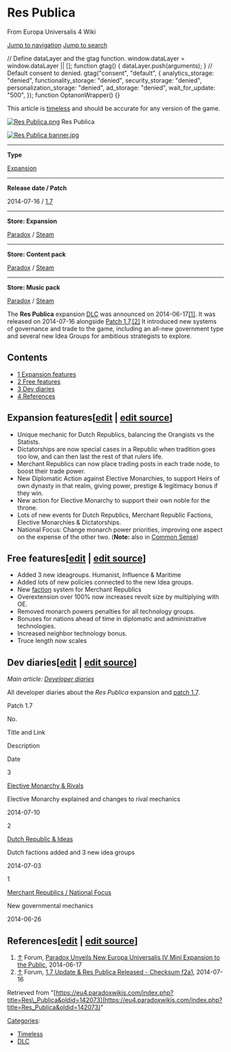 Res Publica
===========

From Europa Universalis 4 Wiki

[Jump to navigation](#mw-sidebar-button) [Jump to search](#searchInput)

// Define dataLayer and the gtag function. window.dataLayer = window.dataLayer || \[\]; function gtag() { dataLayer.push(arguments); } // Default consent to denied. gtag("consent", "default", { analytics\_storage: "denied", functionality\_storage: "denied", security\_storage: "denied", personalization\_storage: "denied", ad\_storage: "denied", wait\_for\_update: "500", }); function OptanonWrapper() {}

This article is [timeless](/Category:Timeless "Category:Timeless") and should be accurate for any version of the game.

[![Res Publica.png](/images/thumb/b/b5/Res_Publica.png/28px-Res_Publica.png)](/Res_Publica "Res Publica") Res Publica

[![Res Publica banner.jpg](/images/thumb/b/bf/Res_Publica_banner.jpg/330px-Res_Publica_banner.jpg)](/File:Res_Publica_banner.jpg)

* * *

**Type**

[Expansion](/Downloadable_content#Res_Publica "Downloadable content")

* * *

**Release date / Patch**

2014-07-16 / [1.7](/Patch_1.7 "Patch 1.7")

* * *

**Store: Expansion**

[Paradox](https://www.paradoxplaza.com/europa-universalis-iv-res-publica/EUEU04ESKeu4rp01.html?utm_source=pdxwiki-owned&utm_medium=social-owned&utm_content=link&utm_campaign=eu_20201020_past) / [Steam](https://store.steampowered.com/app/279623/?utm_source=pdxwiki-owned&utm_medium=social-owned&utm_content=link&utm_campaign=eu_20201020_ste)

* * *

**Store: Content pack**

[Paradox](https://www.paradoxplaza.com/europa-universalis-iv-res-publica-content-pack/EUEU04CSK0000021.html?utm_source=pdxwiki-owned&utm_medium=social-owned&utm_content=link&utm_campaign=eu_20201020_past) / [Steam](https://store.steampowered.com/bundle/2257/?utm_source=pdxwiki-owned&utm_medium=social-owned&utm_content=link&utm_campaign=eu_20201020_ste)

* * *

**Store: Music pack**

[Paradox](https://www.paradoxplaza.com/europa-universalis-iv-republican-music-pack-skopje-sessions/EUEU04SSK0000003.html?utm_source=pdxwiki-owned&utm_medium=social-owned&utm_content=link&utm_campaign=eu_20201020_past) / [Steam](https://store.steampowered.com/app/310030/?utm_source=pdxwiki-owned&utm_medium=social-owned&utm_content=link&utm_campaign=eu_20201020_ste)

The **Res Publica** expansion [DLC](/DLC "DLC") was announced on 2014-06-17[\[1\]](#cite_note-1). It was released on 2014-07-16 alongside [Patch 1.7](/Patch_1.7 "Patch 1.7").[\[2\]](#cite_note-2) It introduced new systems of governance and trade to the game, including an all-new government type and several new Idea Groups for ambitious strategists to explore.

Contents
--------

*   [1 Expansion features](#Expansion_features)
*   [2 Free features](#Free_features)
*   [3 Dev diaries](#Dev_diaries)
*   [4 References](#References)

Expansion features\[[edit](/index.php?title=Res_Publica&veaction=edit&section=1 "Edit section: Expansion features") | [edit source](/index.php?title=Res_Publica&action=edit&section=1 "Edit section: Expansion features")\]
----------------------------------------------------------------------------------------------------------------------------------------------------------------------------------------------------------------------------

*   Unique mechanic for Dutch Republics, balancing the Orangists vs the Statists.
*   Dictatorships are now special cases in a Republic when tradition goes too low, and can then last the rest of that rulers life.
*   Merchant Republics can now place trading posts in each trade node, to boost their trade power.
*   New Diplomatic Action against Elective Monarchies, to support Heirs of own dynasty in that realm, giving power, prestige & legitimacy bonus if they win.
*   New action for Elective Monarchy to support their own noble for the throne.
*   Lots of new events for Dutch Republics, Merchant Republic Factions, Elective Monarchies & Dictatorships.
*   National Focus: Change monarch power priorities, improving one aspect on the expense of the other two. (**Note:** also in [Common Sense](/Common_Sense "Common Sense"))

Free features\[[edit](/index.php?title=Res_Publica&veaction=edit&section=2 "Edit section: Free features") | [edit source](/index.php?title=Res_Publica&action=edit&section=2 "Edit section: Free features")\]
-------------------------------------------------------------------------------------------------------------------------------------------------------------------------------------------------------------

*   Added 3 new ideagroups. Humanist, Influence & Maritime
*   Added lots of new policies connected to the new Idea groups.
*   New [faction](/Faction "Faction") system for Merchant Republics
*   Overextension over 100% now increases revolt size by multiplying with OE.
*   Removed monarch powers penalties for all technology groups.
*   Bonuses for nations ahead of time in diplomatic and administrative technologies.
*   Increased neighbor technology bonus.
*   Truce length now scales

Dev diaries\[[edit](/index.php?title=Res_Publica&veaction=edit&section=3 "Edit section: Dev diaries") | [edit source](/index.php?title=Res_Publica&action=edit&section=3 "Edit section: Dev diaries")\]
-------------------------------------------------------------------------------------------------------------------------------------------------------------------------------------------------------

_Main article: [Developer diaries](/Developer_diaries "Developer diaries")_  

All developer diaries about the _Res Publica_ expansion and [patch 1.7](/Patch_1.7 "Patch 1.7").

Patch 1.7

No.

Title and Link

Description

Date

3

[Elective Monarchy & Rivals](https://forum.paradoxplaza.com/forum/index.php?threads/788477 "forum:788477")

Elective Monarchy explained and changes to rival mechanics

2014-07-10

2

[Dutch Republic & Ideas](https://forum.paradoxplaza.com/forum/index.php?threads/787078 "forum:787078")

Dutch factions added and 3 new idea groups

2014-07-03

1

[Merchant Republics / National Focus](https://forum.paradoxplaza.com/forum/index.php?threads/785639 "forum:785639")

New governmental mechanics

2014-06-26

References\[[edit](/index.php?title=Res_Publica&veaction=edit&section=4 "Edit section: References") | [edit source](/index.php?title=Res_Publica&action=edit&section=4 "Edit section: References")\]
----------------------------------------------------------------------------------------------------------------------------------------------------------------------------------------------------

1.  [↑](#cite_ref-1 "Jump up") Forum, [Paradox Unveils New Europa Universalis IV Mini Expansion to the Public](https://forum.paradoxplaza.com/forum/index.php?threads/783923 "forum:783923"), 2014-06-17
2.  [↑](#cite_ref-2 "Jump up") Forum, [1.7 Update & Res Publica Released - Checksum f2a1](https://forum.paradoxplaza.com/forum/index.php?threads/789550 "forum:789550"), 2014-07-16

Retrieved from "[https://eu4.paradoxwikis.com/index.php?title=Res\_Publica&oldid=142073](https://eu4.paradoxwikis.com/index.php?title=Res_Publica&oldid=142073)"

[Categories](/Special:Categories "Special:Categories"):

*   [Timeless](/Category:Timeless "Category:Timeless")
*   [DLC](/Category:DLC "Category:DLC")
